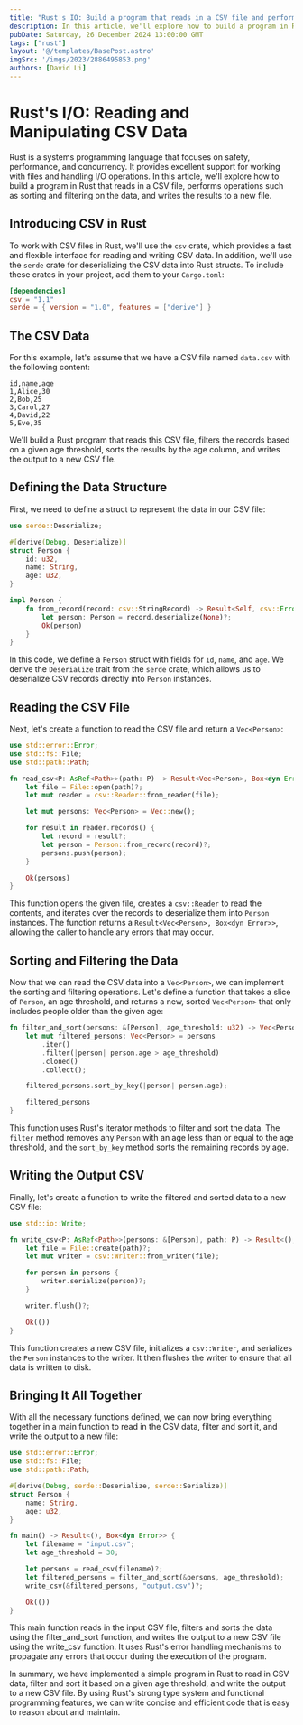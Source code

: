 ```yaml
---
title: "Rust's IO: Build a program that reads in a CSV file and performs operations such as sorting and filtering on the data."
description: In this article, we'll explore how to build a program in Rust that reads in a CSV file, performs operations such as sorting and filtering on the data, and writes the results to a new file..
pubDate: Saturday, 26 December 2024 13:00:00 GMT
tags: ["rust"]
layout: '@/templates/BasePost.astro'
imgSrc: '/imgs/2023/2886495853.png'
authors: [David Li]
---
```



# Rust's I/O: Reading and Manipulating CSV Data

Rust is a systems programming language that focuses on safety, performance, and concurrency. It provides excellent support for working with files and handling I/O operations. In this article, we'll explore how to build a program in Rust that reads in a CSV file, performs operations such as sorting and filtering on the data, and writes the results to a new file.

## Introducing CSV in Rust

To work with CSV files in Rust, we'll use the `csv` crate, which provides a fast and flexible interface for reading and writing CSV data. In addition, we'll use the `serde` crate for deserializing the CSV data into Rust structs. To include these crates in your project, add them to your `Cargo.toml`:

```toml
[dependencies]
csv = "1.1"
serde = { version = "1.0", features = ["derive"] }
```

## The CSV Data

For this example, let's assume that we have a CSV file named `data.csv` with the following content:

```
id,name,age
1,Alice,30
2,Bob,25
3,Carol,27
4,David,22
5,Eve,35
```

We'll build a Rust program that reads this CSV file, filters the records based on a given age threshold, sorts the results by the age column, and writes the output to a new CSV file.

## Defining the Data Structure

First, we need to define a struct to represent the data in our CSV file:

```rust
use serde::Deserialize;

#[derive(Debug, Deserialize)]
struct Person {
    id: u32,
    name: String,
    age: u32,
}

impl Person {
    fn from_record(record: csv::StringRecord) -> Result<Self, csv::Error> {
        let person: Person = record.deserialize(None)?;
        Ok(person)
    }
}
```

In this code, we define a `Person` struct with fields for `id`, `name`, and `age`. We derive the `Deserialize` trait from the `serde` crate, which allows us to deserialize CSV records directly into `Person` instances.

## Reading the CSV File

Next, let's create a function to read the CSV file and return a `Vec<Person>`:

```rust
use std::error::Error;
use std::fs::File;
use std::path::Path;

fn read_csv<P: AsRef<Path>>(path: P) -> Result<Vec<Person>, Box<dyn Error>> {
    let file = File::open(path)?;
    let mut reader = csv::Reader::from_reader(file);

    let mut persons: Vec<Person> = Vec::new();

    for result in reader.records() {
        let record = result?;
        let person = Person::from_record(record)?;
        persons.push(person);
    }

    Ok(persons)
}
```

This function opens the given file, creates a `csv::Reader` to read the contents, and iterates over the records to deserialize them into `Person` instances. The function returns a `Result<Vec<Person>, Box<dyn Error>>`, allowing the caller to handle any errors that may occur.

## Sorting and Filtering the Data

Now that we can read the CSV data into a `Vec<Person>`, we can implement the sorting and filtering operations. Let's define a function that takes a slice of `Person`, an age threshold, and returns a new, sorted `Vec<Person>` that only includes people older than the given age:

```rust
fn filter_and_sort(persons: &[Person], age_threshold: u32) -> Vec<Person> {
    let mut filtered_persons: Vec<Person> = persons
        .iter()
        .filter(|person| person.age > age_threshold)
        .cloned()
        .collect();

    filtered_persons.sort_by_key(|person| person.age);

    filtered_persons
}
```

This function uses Rust's iterator methods to filter and sort the data. The `filter` method removes any `Person` with an age less than or equal to the age threshold, and the `sort_by_key` method sorts the remaining records by age.

## Writing the Output CSV

Finally, let's create a function to write the filtered and sorted data to a new CSV file:

```rust
use std::io::Write;

fn write_csv<P: AsRef<Path>>(persons: &[Person], path: P) -> Result<(), Box<dyn Error>> {
    let file = File::create(path)?;
    let mut writer = csv::Writer::from_writer(file);

    for person in persons {
        writer.serialize(person)?;
    }

    writer.flush()?;

    Ok(())
}
```

This function creates a new CSV file, initializes a `csv::Writer`, and serializes the `Person` instances to the writer. It then flushes the writer to ensure that all data is written to disk.

## Bringing It All Together

With all the necessary functions defined, we can now bring everything together in a main function to read in the CSV data, filter and sort it, and write the output to a new file:
```rust
use std::error::Error;
use std::fs::File;
use std::path::Path;

#[derive(Debug, serde::Deserialize, serde::Serialize)]
struct Person {
    name: String,
    age: u32,
}

fn main() -> Result<(), Box<dyn Error>> {
    let filename = "input.csv";
    let age_threshold = 30;

    let persons = read_csv(filename)?;
    let filtered_persons = filter_and_sort(&persons, age_threshold);
    write_csv(&filtered_persons, "output.csv")?;

    Ok(())
}
```
This main function reads in the input CSV file, filters and sorts the data using the filter_and_sort function, and writes the output to a new CSV file using the write_csv function. It uses Rust's error handling mechanisms to propagate any errors that occur during the execution of the program.

In summary, we have implemented a simple program in Rust to read in CSV data, filter and sort it based on a given age threshold, and write the output to a new CSV file. By using Rust's strong type system and functional programming features, we can write concise and efficient code that is easy to reason about and maintain.